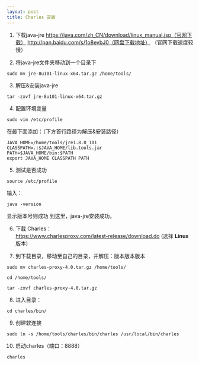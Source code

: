 ```yaml
---
layout: post
title: Charles 安装
---
```


1. 下载java-jre
  https://java.com/zh_CN/download/linux_manual.jsp（官网下载）
  http://pan.baidu.com/s/1o8evbJ0（网盘下载地址）
  （官网下载速度较慢）

2. 将java-jre文件夹移动到一个目录下
  ```
  sudo mv jre-8u101-linux-x64.tar.gz /home/tools/
  ```

3. 解压&安装java-jre
  ```
  tar -zxvf jre-8u101-linux-x64.tar.gz
  ```

4. 配置环境变量
  ```
  sudo vim /etc/profile
  ```   
  在最下面添加：（下方首行路径为解压&安装路径）
  ```
  JAVA_HOME=/home/tools/jre1.8.0_101
  CLASSPATH=.:$JAVA_HOME/lib.tools.jar
  PATH=$JAVA_HOME/bin:$PATH
  export JAVA_HOME CLASSPATH PATH
  ```

5. 测试是否成功
  ```
  source /etc/profile
  ```
  输入：
  ```
  java -version
  ```
  显示版本号则成功
  到这里，java-jre安装成功。

6. 下载 Charles：   
  https://www.charlesproxy.com/latest-release/download.do
  (选择 **Linux**版本)

7. 到下载目录，移动至自己的目录，并解压：版本版本版本   
  ```
  sudo mv charles-proxy-4.0.tar.gz /home/tools/
  ```   
  ```
  cd /home/tools/
  ```   
  ```
  tar -zxvf charles-proxy-4.0.tar.gz
  ```

8. 进入目录：
  ```
  cd charles/bin/
  ```

9. 创建软连接
  ```
  sudo ln -s /home/tools/charles/bin/charles /usr/local/bin/charles 
  ```

10. 启动charles（端口：8888）
  ```
  charles
  ```
